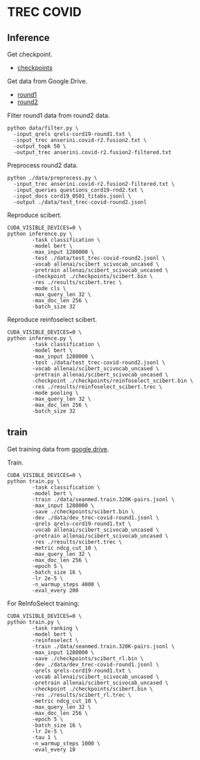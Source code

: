 # TREC COVID

## Inference
Get checkpoint.
* [checkpoints](https://drive.google.com/drive/folders/1YHCMdSI7clFqPdfrRHA786PIecIxtKqA?usp=sharing)

Get data from Google Drive.
* [round1](https://drive.google.com/open?id=17CEoLecus232pCDwCECaJD4vNfh4OQao)
* [round2](https://drive.google.com/open?id=1O6e8gXFnykkhN2icMCuWlMZkKUv6B3fV)

Filter round1 data from round2 data.
```
python data/filter.py \
  -input_qrels qrels-cord19-round1.txt \
  -input_trec anserini.covid-r2.fusion2.txt \
  -output_topk 50 \
  -output_trec anserini.covid-r2.fusion2-filtered.txt
```

Preprocess round2 data.
```
python ./data/preprocess.py \
  -input_trec anserini.covid-r2.fusion2-filtered.txt \
  -input_queries questions_cord19-rnd2.txt \
  -input_docs cord19_0501_titabs.jsonl \
  -output ./data/test_trec-covid-round2.jsonl
```

Reproduce scibert.
```
CUDA_VISIBLE_DEVICES=0 \
python inference.py \
        -task classification \
        -model bert \
        -max_input 1280000 \
        -test ./data/test_trec-covid-round2.jsonl \
        -vocab allenai/scibert_scivocab_uncased \
        -pretrain allenai/scibert_scivocab_uncased \
        -checkpoint ./checkpoints/scibert.bin \
        -res ./results/scibert.trec \
        -mode cls \
        -max_query_len 32 \
        -max_doc_len 256 \
        -batch_size 32
```

Reproduce reinfoselect scibert.
```
CUDA_VISIBLE_DEVICES=0 \
python inference.py \
        -task classification \
        -model bert \
        -max_input 1280000 \
        -test ./data/test_trec-covid-round2.jsonl \
        -vocab allenai/scibert_scivocab_uncased \
        -pretrain allenai/scibert_scivocab_uncased \
        -checkpoint ./checkpoints/reinfoselect_scibert.bin \
        -res ./results/reinfoselect_scibert.trec \
        -mode pooling \
        -max_query_len 32 \
        -max_doc_len 256 \
        -batch_size 32
```

## train
Get training data from [google drive](https://drive.google.com/file/d/1BT5gCOb1Kxkfh0BWqgUSgkxp2JPpRIWm/view?usp=sharing).

Train.
```
CUDA_VISIBLE_DEVICES=0 \
python train.py \
        -task classification \
        -model bert \
        -train ./data/seanmed.train.320K-pairs.jsonl \
        -max_input 1280000 \
        -save ./checkpoints/scibert.bin \
        -dev ./data/dev_trec-covid-round1.jsonl \
        -qrels qrels-cord19-round1.txt \
        -vocab allenai/scibert_scivocab_uncased \
        -pretrain allenai/scibert_scivocab_uncased \
        -res ./results/scibert.trec \
        -metric ndcg_cut_10 \
        -max_query_len 32 \
        -max_doc_len 256 \
        -epoch 5 \
        -batch_size 16 \
        -lr 2e-5 \
        -n_warmup_steps 4000 \
        -eval_every 200
```

For ReInfoSelect training:
```
CUDA_VISIBLE_DEVICES=0 \
python train.py \
        -task ranking \
        -model bert \
        -reinfoselect \
        -train ./data/seanmed.train.320K-pairs.jsonl \
        -max_input 1280000 \
        -save ./checkpoints/scibert_rl.bin \
        -dev ./data/dev_trec-covid-round1.jsonl \
        -qrels qrels-cord19-round1.txt \
        -vocab allenai/scibert_scivocab_uncased \
        -pretrain allenai/scibert_scivocab_uncased \
        -checkpoint ./checkpoints/scibert.bin \
        -res ./results/scibert_rl.trec \
        -metric ndcg_cut_10 \
        -max_query_len 32 \
        -max_doc_len 256 \
        -epoch 5 \
        -batch_size 16 \
        -lr 2e-5 \
        -tau 1 \
        -n_warmup_steps 1000 \
        -eval_every 10
```
